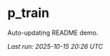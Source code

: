 # p_train

Auto-updating README demo.

<!--START_SECTION:status-->
_Last run: 2025-10-15 20:26 UTC_
<!--END_SECTION:status-->















































































































































































































































































































































































































































































































































































































































































































































































































































































































































































































































































































































































































































